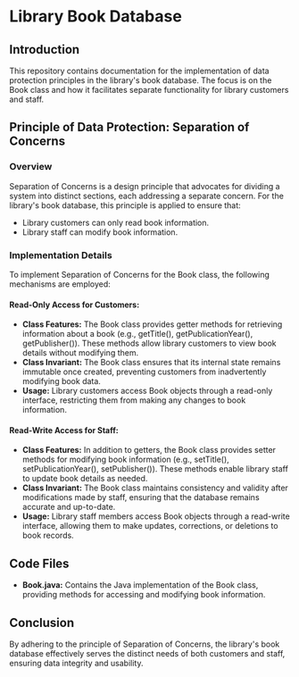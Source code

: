 # Library Book Database

## Introduction
This repository contains documentation for the implementation of data protection principles in the library's book database. The focus is on the Book class and how it facilitates separate functionality for library customers and staff.

## Principle of Data Protection: Separation of Concerns
### Overview
Separation of Concerns is a design principle that advocates for dividing a system into distinct sections, each addressing a separate concern. For the library's book database, this principle is applied to ensure that:
- Library customers can only read book information.
- Library staff can modify book information.

### Implementation Details
To implement Separation of Concerns for the Book class, the following mechanisms are employed:

#### Read-Only Access for Customers:
- **Class Features:** The Book class provides getter methods for retrieving information about a book (e.g., getTitle(), getPublicationYear(), getPublisher()). These methods allow library customers to view book details without modifying them.
- **Class Invariant:** The Book class ensures that its internal state remains immutable once created, preventing customers from inadvertently modifying book data.
- **Usage:** Library customers access Book objects through a read-only interface, restricting them from making any changes to book information.

#### Read-Write Access for Staff:
- **Class Features:** In addition to getters, the Book class provides setter methods for modifying book information (e.g., setTitle(), setPublicationYear(), setPublisher()). These methods enable library staff to update book details as needed.
- **Class Invariant:** The Book class maintains consistency and validity after modifications made by staff, ensuring that the database remains accurate and up-to-date.
- **Usage:** Library staff members access Book objects through a read-write interface, allowing them to make updates, corrections, or deletions to book records.

## Code Files
- **Book.java:** Contains the Java implementation of the Book class, providing methods for accessing and modifying book information.

## Conclusion
By adhering to the principle of Separation of Concerns, the library's book database effectively serves the distinct needs of both customers and staff, ensuring data integrity and usability.
